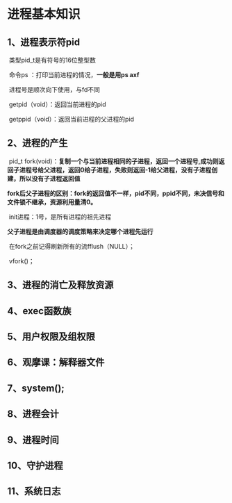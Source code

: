 # 进程基本知识

## 1、进程表示符pid

​	类型pid_t是有符号的16位整型数

​	命令ps ：打印当前进程的情况，**一般是用ps axf**

​        进程号是顺次向下使用，与fd不同

​	getpid（void）：返回当前进程的pid

​	getppid（void）：返回当前进程的父进程的pid

## 2、进程的产生

​	pid_t fork(void)：**复制一个与当前进程相同的子进程，返回一个进程号,成功则返回子进程号给父进程，返回0给子进程，失败则返回-1给父进程，没有子进程创建，所以没有子进程返回值**

​	**fork后父子进程的区别：fork的返回值不一样，pid不同，ppid不同，未决信号和文件锁不继承，资源利用量清0。**

​	init进程：1号，是所有进程的祖先进程

​	**父子进程是由调度器的调度策略来决定哪个进程先运行**

​	在fork之前记得刷新所有的流fflush（NULL）；

​        vfork()；

## 3、进程的消亡及释放资源

## 4、exec函数族

## 5、用户权限及组权限

## 6、观摩课：解释器文件

## 7、system();

## 8、进程会计

## 9、进程时间

## 10、守护进程

## 11、系统日志